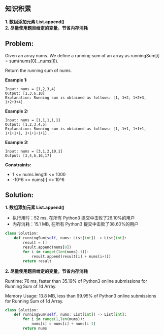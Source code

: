 ## 知识积累

**1. 数组添加元素 List.append()**  
**2. 尽量使用题目给定的变量，节省内存消耗**


## Problem:

Given an array nums. We define a running sum of an array as runningSum[i] = sum(nums[0]…nums[i]).

Return the running sum of nums.

**Example 1:**
```
Input: nums = [1,2,3,4]
Output: [1,3,6,10]
Explanation: Running sum is obtained as follows: [1, 1+2, 1+2+3, 1+2+3+4].
```

**Example 2:**
```
Input: nums = [1,1,1,1,1]
Output: [1,2,3,4,5]
Explanation: Running sum is obtained as follows: [1, 1+1, 1+1+1, 1+1+1+1, 1+1+1+1+1].
```   

**Example 3:**
```
Input: nums = [3,1,2,10,1]
Output: [3,4,6,16,17]
```
 
**Constraints:**  
* 1 <= nums.length <= 1000
* -10^6 <= nums[i] <= 10^6

## Solution:
**1. 数组添加元素 List.append()**  
* 执行用时：52 ms, 在所有 Python3 提交中击败了26.10%的用户  
* 内存消耗：15.1 MB, 在所有 Python3 提交中击败了38.60%的用户
```python
class Solution:
    def runningSum(self, nums: List[int]) -> List[int]:
        result = []
        result.append(nums[0])
        for i in range((len(nums)-1)):
            result.append(result[i] + nums[i+1])
        return result
```  

**2. 尽量使用题目给定的变量，节省内存消耗**

Runtime: 76 ms, faster than 35.19% of Python3 online submissions for Running Sum of 1d Array.

Memory Usage: 13.8 MB, less than 99.95% of Python3 online submissions for Running Sum of 1d Array.

```python
class Solution:
    def runningSum(self, nums: List[int]) -> List[int]:
        for i in range(1,len(nums)):
            nums[i] = nums[i] + nums[i-1]
        return nums
```

